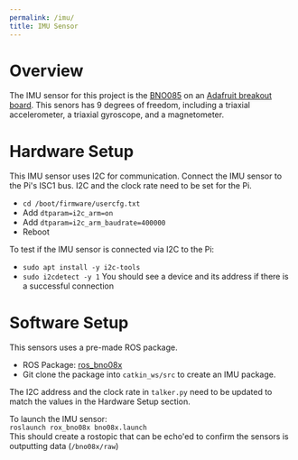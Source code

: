 ```yaml
---
permalink: /imu/
title: IMU Sensor
---
```


# Overview
The IMU sensor for this project is the [BNO085](https://www.ceva-dsp.com/wp-content/uploads/2019/10/BNO080_085-Datasheet.pdf) on an [Adafruit breakout board](https://learn.adafruit.com/adafruit-9-dof-orientation-imu-fusion-breakout-bno085). This senors has 9 degrees of freedom, including a triaxial accelerometer, a triaxial gyroscope, and a magnetometer. 


# Hardware Setup
This IMU sensor uses I2C for communication. Connect the IMU sensor to the Pi's ISC1 bus. I2C and the clock rate need to be set for the Pi.
* `cd /boot/firmware/usercfg.txt`
* Add `dtparam=i2c_arm=on` 
* Add `dtparam=i2c_arm_baudrate=400000`
* Reboot

To test if the IMU sensor is connected via I2C to the Pi:
* `sudo apt install -y i2c-tools`
* `sudo i2cdetect -y 1`
You should see a device and its address if there is a successful connection

# Software Setup
This sensors uses a pre-made ROS package.

* ROS Package: [ros_bno08x](https://github.com/GAVLab/ros_bno08x)
* Git clone the package into `catkin_ws/src` to create an IMU package.

The I2C address and the clock rate in `talker.py` need to be updated to match the values in the Hardware Setup section.

To launch the IMU sensor: \
`roslaunch rox_bno08x bno08x.launch` \
This should create a rostopic that can be echo'ed to confirm the sensors is outputting data (`/bno08x/raw`)

